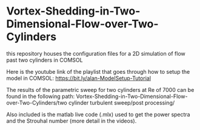# Vortex-Shedding-in-Two-Dimensional-Flow-over-Two-Cylinders
this repository houses the configuration files for a 2D simulation of flow past two cylinders in COMSOL


Here is the youtube link of the playlist that goes through how to setup the model in COMSOL:
https://bit.ly/alan-ModelSetup-Tutorial

The results of the parametric sweep for two cylinders at Re of 7000 can be found in the following path:
Vortex-Shedding-in-Two-Dimensional-Flow-over-Two-Cylinders/two cylinder turbulent sweep/post processing/

Also included is the matlab live code (.mlx) used to get the power spectra and the Strouhal number (more detail in the videos). 
